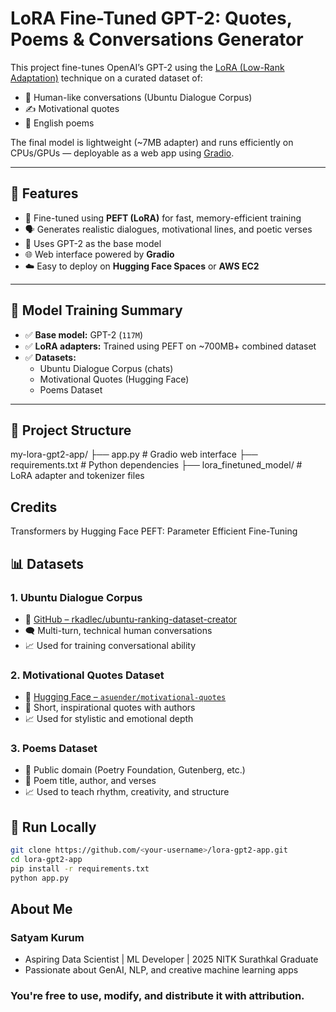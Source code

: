 #  LoRA Fine-Tuned GPT-2: Quotes, Poems & Conversations Generator

This project fine-tunes OpenAI’s GPT-2 using the [LoRA (Low-Rank Adaptation)](https://arxiv.org/abs/2106.09685) technique on a curated dataset of:

- 💬 Human-like conversations (Ubuntu Dialogue Corpus)
- ✍️ Motivational quotes
- 📜 English poems

The final model is lightweight (~7MB adapter) and runs efficiently on CPUs/GPUs — deployable as a web app using [Gradio](https://gradio.app).

---

## 🚀 Features

- 🔧 Fine-tuned using **PEFT (LoRA)** for fast, memory-efficient training
- 🗣️ Generates realistic dialogues, motivational lines, and poetic verses
- 🧠 Uses GPT-2 as the base model
- 🌐 Web interface powered by **Gradio**
- ☁️ Easy to deploy on **Hugging Face Spaces** or **AWS EC2**

---

## 🧠 Model Training Summary

- ✅ **Base model:** GPT-2 (`117M`)
- ✅ **LoRA adapters:** Trained using PEFT on ~700MB+ combined dataset
- ✅ **Datasets:**
  - Ubuntu Dialogue Corpus (chats)
  - Motivational Quotes (Hugging Face)
  - Poems Dataset

---

## 📁 Project Structure

  my-lora-gpt2-app/
├── app.py # Gradio web interface
├── requirements.txt # Python dependencies
├── lora_finetuned_model/ # LoRA adapter and tokenizer files



## Credits

Transformers by Hugging Face
PEFT: Parameter Efficient Fine-Tuning

## 📊 Datasets

### 1. Ubuntu Dialogue Corpus  
- 📎 [GitHub – rkadlec/ubuntu-ranking-dataset-creator](https://github.com/rkadlec/ubuntu-ranking-dataset-creator)  
- 🗨️ Multi-turn, technical human conversations  
- 📈 Used for training conversational ability

### 2. Motivational Quotes Dataset  
- 📎 [Hugging Face – `asuender/motivational-quotes`](https://huggingface.co/datasets/asuender/motivational-quotes)  
- 💬 Short, inspirational quotes with authors  
- 📈 Used for stylistic and emotional depth

### 3. Poems Dataset  
- 📎 Public domain (Poetry Foundation, Gutenberg, etc.)  
- 📜 Poem title, author, and verses  
- 📈 Used to teach rhythm, creativity, and structure

## 🔧 Run Locally

```bash
git clone https://github.com/<your-username>/lora-gpt2-app.git
cd lora-gpt2-app
pip install -r requirements.txt
python app.py
```
## About Me
### Satyam Kurum
- Aspiring Data Scientist | ML Developer | 2025 NITK Surathkal Graduate
- Passionate about GenAI, NLP, and creative machine learning apps

### You're free to use, modify, and distribute it with attribution.






